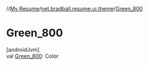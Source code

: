 //[My Resume](../../index.md)/[net.bradball.resume.ui.theme](index.md)/[Green_800](-green_800.md)

# Green_800

[androidJvm]\
val [Green_800](-green_800.md): Color
